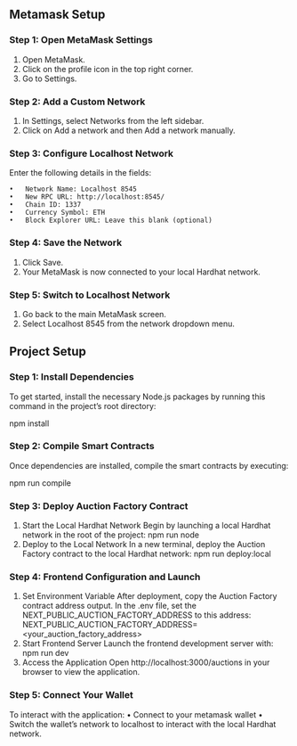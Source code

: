 ## Metamask Setup
### Step 1: Open MetaMask Settings
1. Open MetaMask.
2. Click on the profile icon in the top right corner.
3. Go to Settings.


### Step 2: Add a Custom Network
1. In Settings, select Networks from the left sidebar.
2. Click on Add a network and then Add a network manually.


### Step 3: Configure Localhost Network

Enter the following details in the fields:

	•	Network Name: Localhost 8545
	•	New RPC URL: http://localhost:8545/
	•	Chain ID: 1337
	•	Currency Symbol: ETH
	•	Block Explorer URL: Leave this blank (optional)


### Step 4: Save the Network
1. Click Save.
2. Your MetaMask is now connected to your local Hardhat network.


### Step 5: Switch to Localhost Network

1. Go back to the main MetaMask screen.
2. Select Localhost 8545 from the network dropdown menu.

## Project Setup
### Step 1: Install Dependencies

To get started, install the necessary Node.js packages by running this command in the project’s root directory:

npm install

### Step 2: Compile Smart Contracts

Once dependencies are installed, compile the smart contracts by executing:

npm run compile

### Step 3: Deploy Auction Factory Contract

1. Start the Local Hardhat Network
Begin by launching a local Hardhat network in the root of the project:
npm run node
2. Deploy to the Local Network
In a new terminal, deploy the Auction Factory contract to the local Hardhat network:
npm run deploy:local

### Step 4: Frontend Configuration and Launch

1. Set Environment Variable
After deployment, copy the Auction Factory contract address output. In the .env file, set the NEXT_PUBLIC_AUCTION_FACTORY_ADDRESS to this address:
NEXT_PUBLIC_AUCTION_FACTORY_ADDRESS=<your_auction_factory_address>
2. Start Frontend Server
Launch the frontend development server with:
npm run dev
3. Access the Application
Open http://localhost:3000/auctions in your browser to view the application.

### Step 5: Connect Your Wallet

To interact with the application:
•	Connect to your metamask wallet
•	Switch the wallet’s network to localhost to interact with the local Hardhat network.
